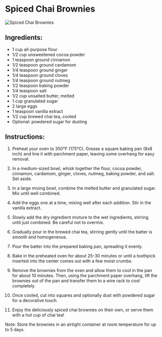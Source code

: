 # Spiced Chai Brownies

![Spiced Chai Brownies](insert_image_url_here)

## Ingredients:

- 1 cup all-purpose flour
- 1/2 cup unsweetened cocoa powder
- 1 teaspoon ground cinnamon
- 1/2 teaspoon ground cardamom
- 1/4 teaspoon ground ginger
- 1/4 teaspoon ground cloves
- 1/4 teaspoon ground nutmeg
- 1/2 teaspoon baking powder
- 1/4 teaspoon salt
- 1/2 cup unsalted butter, melted
- 1 cup granulated sugar
- 2 large eggs
- 1 teaspoon vanilla extract
- 1/2 cup brewed chai tea, cooled
- Optional: powdered sugar for dusting

## Instructions:

1. Preheat your oven to 350°F (175°C). Grease a square baking pan (8x8 inch) and line it with parchment paper, leaving some overhang for easy removal.

2. In a medium-sized bowl, whisk together the flour, cocoa powder, cinnamon, cardamom, ginger, cloves, nutmeg, baking powder, and salt. Set aside.

3. In a large mixing bowl, combine the melted butter and granulated sugar. Mix until well combined.

4. Add the eggs one at a time, mixing well after each addition. Stir in the vanilla extract.

5. Slowly add the dry ingredient mixture to the wet ingredients, stirring until just combined. Be careful not to overmix.

6. Gradually pour in the brewed chai tea, stirring gently until the batter is smooth and homogeneous.

7. Pour the batter into the prepared baking pan, spreading it evenly.

8. Bake in the preheated oven for about 25-30 minutes or until a toothpick inserted into the center comes out with a few moist crumbs.

9. Remove the brownies from the oven and allow them to cool in the pan for about 10 minutes. Then, using the parchment paper overhang, lift the brownies out of the pan and transfer them to a wire rack to cool completely.

10. Once cooled, cut into squares and optionally dust with powdered sugar for a decorative touch.

11. Enjoy the deliciously spiced chai brownies on their own, or serve them with a hot cup of chai tea!

Note: Store the brownies in an airtight container at room temperature for up to 5 days.